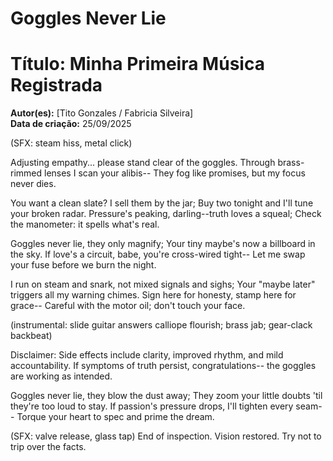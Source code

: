 # Goggles Never Lie
# Título: Minha Primeira Música Registrada
**Autor(es):** [Tito Gonzales / Fabricia Silveira]  
**Data de criação:** 25/09/2025

(SFX: steam hiss, metal click)

Adjusting empathy... please stand clear of the goggles.
Through brass-rimmed lenses I scan your alibis--
They fog like promises, but my focus never dies.

You want a clean slate? I sell them by the jar;
Buy two tonight and I'll tune your broken radar.
Pressure's peaking, darling--truth loves a squeal;
Check the manometer: it spells what's real.

Goggles never lie, they only magnify;
Your tiny maybe's now a billboard in the sky.
If love's a circuit, babe, you're cross-wired tight--
Let me swap your fuse before we burn the night.

I run on steam and snark, not mixed signals and sighs;
Your "maybe later" triggers all my warning chimes.
Sign here for honesty, stamp here for grace--
Careful with the motor oil; don't touch your face.

(instrumental: slide guitar answers calliope flourish; brass jab; gear-clack backbeat)

Disclaimer: Side effects include clarity,
improved rhythm, and mild accountability.
If symptoms of truth persist, congratulations--
the goggles are working as intended.

Goggles never lie, they blow the dust away;
They zoom your little doubts 'til they're too loud to stay.
If passion's pressure drops, I'll tighten every seam--
Torque your heart to spec and prime the dream.

(SFX: valve release, glass tap)
End of inspection. Vision restored. Try not to trip over the facts.
